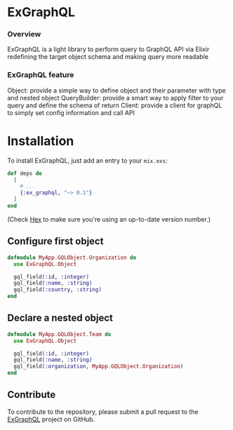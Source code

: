 # ExGraphQL

### Overview
ExGraphQL is a light library to perform query to GraphQL API via Elixir redefining the target object schema and making query more readable

### ExGraphQL feature

Object: provide a simple way to define object and their parameter with type and nested object
QueryBuilder: provide a smart way to apply filter to your query and define the schema of return
Client: provide a client for graphQL to simply set config information and call API

# Installation

To install ExGraphQL, just add an entry to your `mix.exs`:

```elixir
def deps do
  [
    # ...
    {:ex_graphql, "~> 0.1"}
  ]
end
```

(Check [Hex](https://hex.pm/packages/ex_graphql) to make sure you're using an up-to-date version number.)

## Configure first object

```elixir
defmodule MyApp.GQLObject.Organization do
  use ExGraphQL.Object

  gql_field(:id, :integer)
  gql_field(:name, :string)
  gql_field(:country, :string)
end
```

## Declare a nested object
```elixir
defmodule MyApp.GQLObject.Team do
  use ExGraphQL.Object

  gql_field(:id, :integer)
  gql_field(:name, :string)
  gql_field(:organization, MyApp.GQLObject.Organization)
end
```

## Contribute

To contribute to the repository, please submit a pull request to the [ExGraphQL](https://github.com/vittorio-reinaudo/ex-graphql) project on GitHub.

